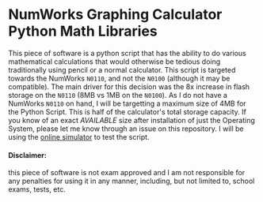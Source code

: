 # NumWorks Graphing Calculator Python Math Libraries
This piece of software is a python script that has the ability to do various mathematical calculations that would otherwise be tedious doing traditionally using pencil or a normal calculator. This script is targeted towards the NumWorks ```N0110```, and not the ```N0100``` (although it may be compatible). The main driver for this decision was the 8x increase in flash storage on the ```N0110``` (8MB vs 1MB on the ```N0100```). As I do not have a NumWorks ```N0110``` on hand, I will be targetting a maximum size of 4MB for the Python Script. This is half of the calculator's total storage capacity. If you know of an exact *AVAILABLE* size after installation of just the Operating System, please let me know through an issue on this repository. I will be using the [online simulator](https://www.numworks.com/simulator/) to test the script.

#### Disclaimer:
this piece of software is not exam approved and I am not responsible for any penalties for using it in any manner, including, but not limited to, school exams, tests, etc.
